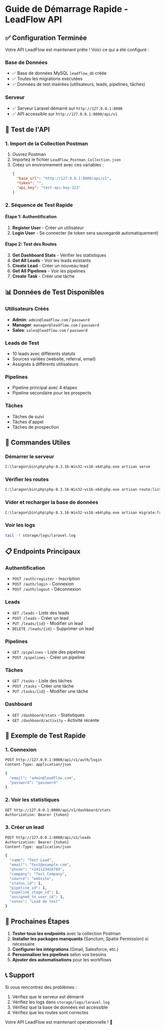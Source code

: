 # Guide de Démarrage Rapide - LeadFlow API

## ✅ Configuration Terminée

Votre API LeadFlow est maintenant prête ! Voici ce qui a été configuré :

### Base de Données
- ✅ Base de données MySQL `leadflow_db` créée
- ✅ Toutes les migrations exécutées
- ✅ Données de test insérées (utilisateurs, leads, pipelines, tâches)

### Serveur
- ✅ Serveur Laravel démarré sur `http://127.0.0.1:8000`
- ✅ API accessible sur `http://127.0.0.1:8000/api/v1`

## 🚀 Test de l'API

### 1. Import de la Collection Postman
1. Ouvrez Postman
2. Importez le fichier `LeadFlow_Postman_Collection.json`
3. Créez un environnement avec ces variables :
   ```json
   {
     "base_url": "http://127.0.0.1:8000/api/v1",
     "token": "",
     "api_key": "test-api-key-123"
   }
   ```

### 2. Séquence de Test Rapide

#### Étape 1: Authentification
1. **Register User** - Créer un utilisateur
2. **Login User** - Se connecter (le token sera sauvegardé automatiquement)

#### Étape 2: Test des Routes
3. **Get Dashboard Stats** - Vérifier les statistiques
4. **Get All Leads** - Voir les leads existants
5. **Create Lead** - Créer un nouveau lead
6. **Get All Pipelines** - Voir les pipelines
7. **Create Task** - Créer une tâche

## 📊 Données de Test Disponibles

### Utilisateurs Créés
- **Admin**: `admin@leadflow.com` / `password`
- **Manager**: `manager@leadflow.com` / `password`
- **Sales**: `sales@leadflow.com` / `password`

### Leads de Test
- 10 leads avec différents statuts
- Sources variées (website, referral, email)
- Assignés à différents utilisateurs

### Pipelines
- Pipeline principal avec 4 étapes
- Pipeline secondaire pour les prospects

### Tâches
- Tâches de suivi
- Tâches d'appel
- Tâches de prospection

## 🔧 Commandes Utiles

### Démarrer le serveur
```bash
C:\laragon\bin\php\php-8.3.16-Win32-vs16-x64\php.exe artisan serve
```

### Vérifier les routes
```bash
C:\laragon\bin\php\php-8.3.16-Win32-vs16-x64\php.exe artisan route:list
```

### Vider et recharger la base de données
```bash
C:\laragon\bin\php\php-8.3.16-Win32-vs16-x64\php.exe artisan migrate:fresh --seed
```

### Voir les logs
```bash
tail -f storage/logs/laravel.log
```

## 📋 Endpoints Principaux

### Authentification
- `POST /auth/register` - Inscription
- `POST /auth/login` - Connexion
- `POST /auth/logout` - Déconnexion

### Leads
- `GET /leads` - Liste des leads
- `POST /leads` - Créer un lead
- `PUT /leads/{id}` - Modifier un lead
- `DELETE /leads/{id}` - Supprimer un lead

### Pipelines
- `GET /pipelines` - Liste des pipelines
- `POST /pipelines` - Créer un pipeline

### Tâches
- `GET /tasks` - Liste des tâches
- `POST /tasks` - Créer une tâche
- `PUT /tasks/{id}` - Modifier une tâche

### Dashboard
- `GET /dashboard/stats` - Statistiques
- `GET /dashboard/activity` - Activité récente

## 🧪 Exemple de Test Rapide

### 1. Connexion
```bash
POST http://127.0.0.1:8000/api/v1/auth/login
Content-Type: application/json

{
  "email": "admin@leadflow.com",
  "password": "password"
}
```

### 2. Voir les statistiques
```bash
GET http://127.0.0.1:8000/api/v1/dashboard/stats
Authorization: Bearer {token}
```

### 3. Créer un lead
```bash
POST http://127.0.0.1:8000/api/v1/leads
Authorization: Bearer {token}
Content-Type: application/json

{
  "name": "Test Lead",
  "email": "test@example.com",
  "phone": "+241123456789",
  "company": "Test Company",
  "source": "website",
  "status_id": 1,
  "pipeline_id": 1,
  "pipeline_stage_id": 1,
  "assigned_to_user_id": 1,
  "notes": "Lead de test"
}
```

## 🎯 Prochaines Étapes

1. **Tester tous les endpoints** avec la collection Postman
2. **Installer les packages manquants** (Sanctum, Spatie Permission) si nécessaire
3. **Configurer les intégrations** (Gmail, Salesforce, etc.)
4. **Personnaliser les pipelines** selon vos besoins
5. **Ajouter des automatisations** pour les workflows

## 📞 Support

Si vous rencontrez des problèmes :
1. Vérifiez que le serveur est démarré
2. Vérifiez les logs dans `storage/logs/laravel.log`
3. Vérifiez que la base de données est accessible
4. Vérifiez que les routes sont correctes

Votre API LeadFlow est maintenant opérationnelle ! 🎉

